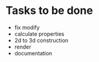 # Tasks to be done 

- fix modify
- calculate properties
- 2d to 3d construction
- render 
- documentation